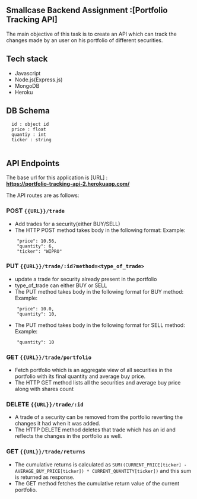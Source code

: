 
## Smallcase Backend Assignment :[Portfolio Tracking API]

The main objective of this task is to create an API which can track the changes made by an user on his portfolio of different securities.

## Tech stack

* Javascript
* Node.js(Express.js)
* MongoDB
* Heroku

## DB Schema
```
  id : object id
  price : float 
  quantiy : int 
  ticker : string
  
```
## API Endpoints
The base url for this application is [URL] : \
**https://portfolio-tracking-api-2.herokuapp.com/**

The API routes are as follows:
### POST `{{URL}}/trade` 
* Add trades for a security(either BUY/SELL)
* The HTTP POST method takes body in the following format:
Example:
```
    "price": 10.56,
    "quantity": 6,
    "ticker": "WIPRO"
```
### PUT `{{URL}}/trade/:id?method=<type_of_trade>` 
* update a trade for security already present in the portfolio
* type_of_trade can either BUY or SELL
* The PUT method takes body in the following format for BUY method:
Example: 
```
    "price": 10.0,
    "quantity": 10,
```
* The PUT method takes body in the following format for SELL method:
Example:
```
    "quantity": 10
```
### GET `{{URL}}/trade/portfolio` 
* Fetch portfolio which is an aggregate view of all securities in the portfolio with its final quantity and average buy price.
* The HTTP GET method lists all the securities and average buy price along with shares count
### DELETE `{{URL}}/trade/:id`
* A trade of a security can be removed from the portfolio reverting the changes it had when it was added.
* The HTTP DELETE method deletes that trade which has an id and reflects the changes in the portfolio as well.

### GET `{{URL}}/trade/returns`
* The cumulative returns is calculated as `SUM((CURRENT_PRICE[ticker] - AVERAGE_BUY_PRICE[ticker]) * CURRENT_QUANTITY[ticker])` and this sum is returned as response.
* The GET method fetches the cumulative return value of the current portfolio.

